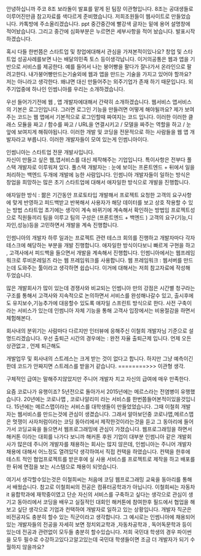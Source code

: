 <!-- 주의사항  -->

안녕하십니까 주코 8조 보라돌이 발표를 맡게 된 팀장 이관형입니다.
8조는 공대생들로 이루어진만큼 참고자료를 색다르게 준비했습니다.
저희조원들이 웹사이트로 만들었습니다. 카톡방에 주소올리겠습니다. 
ppt 중간중간에 빨강색 글자는 밑에 용어 설명창에 적어놨습니다.
그리고 중간에 심화부분은 누르면은 세부사항을 적어 놨습니다.
발표시작하겠습니다.
<!-- 26초 -->

<!-- 창업에 대해서 어떻게 생각하시는지 -->

혹시 다들 한번쯤은 스타트업 및 창업에대해서 관심을 가져본적이있나요?
창업 및 스타트업 성공사례를보면 
나는 배달의민족 토스 등이생각납니다.
이거의공통은 웹과 앱을 기반으로 서비스를 제공한다.
예를 들어서 나는 붕어빵을 팔다가 잘나가서 온라인으로 팔려고한다.
내가붕어빵만드는기술외에 웹과 앱을 만드는 기술을 가지고 있어야 할까요?
저는 아니라고 생각한다. 왜냐면 대신 만들어주는 외주기업가 존재 하기 때문입니다.
외주기업중에 하나인 인썸니아를 우리는 소개하겠습니다.
<!-- 35초 -->

<!-- 개발자에대해서 간단하게 소개 -->

우선 들어가기전에 웹 , 앱 개발자에대해서 간략히 소개하겠습니다.
웹서비스 앱서비스의 기본은 로그인입니다. 그러면 로그인 기능을 만들려면 어떻게 해야될까요?
제가 보여주는 코드는 웹 앱에서 기본적으로 로그인할때 짜여지는 코드 입니다.
이러한 이러한 클래스 모듈을 짜고 / 함수를 짜고 / URL을 연결시키고 / 모델을 짜주는 역할을 하고 / 눈 앞에 보여지게 해줘야됩니다.
이러한 개발 및 코딩을 전문적으로 하는 사람들을 웹 앱 개발자라고 부릅니다.
이러한 개발자들이 모여 있는게 인썸니아이다.
<!-- 31초 -->

<!-- 본격적인 인썸니아 소개 시작 -->

인썸니아는 스타트업 전문 개발사입니다.      
자신이 만들고 싶은 웹,앱서비스를 대신 제작해주는 기업입니다.
특이사항은 전부다 풀스택 개발자로 이루워져 있다.
풀스택 개발자는 : 눈에 보이는 프론트엔드 + 뒤에서 일을 처리하는 백엔드 두개에 개발에 능한 사람입니다.
인썸니아 개발자들이 일하는 방식은
창업을 희망하는 많은 초기 스타트업에 대해서 애자일한 방식으로 개발을 진행합니다.
<!-- 잠깐 애자일에대해서 간단하게 설명을 함 -->
애자일한 방식 : 짦은 기간동안 프로토타입 개발해서 프로젝트 요청한 고객의 요구사항에 맞게
반영하고 피드백받고 반복해서 사용자가 해당 데이터를 보고 상호 작용할 수 있는 방법 
스타트업 초기에는 생각이 계속 바뀌기에 계속해서 확인하는 방법임 
프로젝트성으로 직원들끼리 팀을 이루고 팀의 구성은 (프론트엔드 + 백엔드 )
고객의 요구(기능,디자인,성능)등을 고민하면서 개발을 계속 진행합니다.
<!-- 1분 6초 -->
<!-- 테스크 - 업무 : 과제 일 이런 거임-->

인썸니아의 개발자 하루 일과는 프로젝트 관련 테스크 회의를 진행하고 개발자마다 각자 테스크에
해당하는 부분을 개발 진행합니다. 
애자일한 방식이다보니 빠르게 구현을 하고 , 고객사에서 피드백을 들으면서 개발을 
계속해서 진행합니다.
인썸니아에서는 웹프레임워크로 루비온레일즈 라는 웹 프레임워크를 사용합니다.
웹 프레임워크 : 웹서버를 만드는데 도와주는 툴이라고 생각하면 쉽습니다.
이거에 대해서는 저희 참고자료에 작성해 두었습니다.
<!-- 30초 -->
<!-- 인썸니아 만의 강점 -->
많은 개발회사가 많이 있는데 경쟁사와 비교되는 인썸니아 만의 강점은
시간별 청구라는 구조를 통해서 고객사와 지속적으로 논의하면서 서비스를 완성해나갈수
있고, 출시후에도 유지보수,기능추가에 대응할수 있도록 애자일 스프린트 방식으로 한다.
사전 구축이라는 서비스가 있는데 인썸니아 자체 기능을 통해 고객사 입장에서는 비용절감을 하면서 체험해본다.
<!-- 25초 -->

<!-- 잠깐 사전 구축 설명-->
<!-- 내생각이긴한데 모든 약간 당연하게 들어가는 기능들이 있음 / 로그인 이런거? -->

<!-- 인썸니아의 회사 분위기 -->
<!-- 출퇴근 시간 -->
회사내의 분위기는 사람마다 다르지만 인터뷰에 응해주신 이철희 개발자님 기준으로 설명드리겠습니다.
우선 출퇴근 시간의 경우에는 : 완전 자율 출퇴근제 입니다. 언제 오든 상관없고 , 언제 퇴근해도
<!-- 아무도 신경 쓰지 않습니다. 하지만 프로젝트를 제대로 진행하지 못하면 문제가 됩니다. -->
<!-- 스트레스 부분 -->
개발업무 및 회사내의 스트레스는 크게 받는 것이 없다고 합니다.
하지만 그냥 예측이긴한데 코드가 안짜지면 스트레스를 받을거 같습니다.    ========>>> 이관형 생각.
<!-- 급여부분 -->
구체적인 급여는 말해주지않았지만 주니어 개발자 치고 자신의 급여에 매우 만족한다.
<!-- 50초 -->

<!-- 이철희 기준 취업하기 위한 노력 -->
요즘 코로나가 유행이죠? 5년전으로 돌아가서 2015년에는 메르스라는 전염병이 유행했습니다.
20년에는 코로나맵 , 코로나알리미 라는 서비스를 한번쯤들어본적이있을것입니다.
15년에는 메르스맵이라는 서비스를 대학생들이 만들었었습니다.
그때 이철희 개발자는 웹서비스를 만드는것에 관심이 생겼습니다.
그래서 알아보던중 코로나맵,메르스맵은 멋쟁이 사자처럼이라는 코딩 동아리에서 제작한것이라는것을 듣고
그 동아리에 들어가서 코딩교육을 들으면서 웹프로그래밍에 관심이 가졌습니다.
웹프로그래밍을 하면서 해커톤 이라는 대회를 나가다 보니까 
해커톤 후원 기업이 대부분 인썸니아 같은 개발회사가 많은데
주니어 개발자를 채용하는 회사는 많지 않은데,
인썸니아는 주니어 개발자 채용에 대해서 어느정도 열려있닥 생각하여서 직접 컨택을 하였습니다.
컨택을 한후에 테스트 적인 협업프로젝트를 받은후에 실 사용 서비스를 프로젝트로 제작을 하고 배포를 한 뒤에
면접을 보는 시스템으로 채용이 되엇습니다.
<!-- 여기서부터는 비전공자도 할수있다는느낌을 강조할거임 -->
여기서 생각할수있는것은 이철희씨는 처음에 코딩 웹프로그래밍 교육을 동아리를 통해서 배웠습니다.
참고로 이철희씨의 전공은 컴퓨터공학과가 아닙니다. 이철희씨는 자동차it 융합학과에 재학중이였고
단순 자신의 서비스를 구축하고 싶다는 생각으로 관심이 생기고 동아리에서 코딩을 배우고
실질적인 대회인 해커톤에 참여한후 필드에서 협업을 해보고 싶단 생각으로 기업과 컨택하여
개발자로 일하고 있는 상황입니다.
개발자 직군은 비전공자도 충분히 할수 있는 직군이라고 생각합니다.
그 예시로는 인썸니아에 채용되어있는 개발자들의 전공을 자세히 보면
정치외교학과 ,자동차공학과 , 독어독문학과 등이 있는데
전공과 관련없이 모두들 충분히 할수있습니다.
저희 국민대 학생의 경우 파이썬을 모두 필수로 수강하고있다고알고있는데
국민대 학생들이면 조금 더 개발자가 되기 수월하지 않을까요? 




<!-- 이후 수정 ㄴㄴㄴ -->
